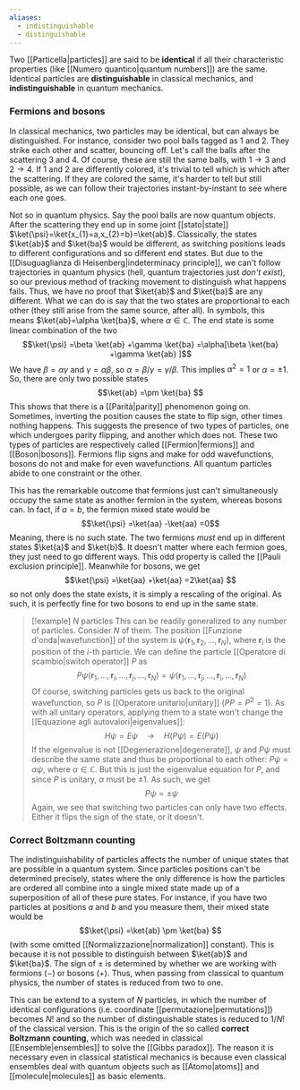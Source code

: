 ```yaml
---
aliases:
  - indistinguishable
  - distinguishable
---
```

Two [[Particella|particles]] are said to be **identical** if all their characteristic properties (like [[Numero quantico|quantum numbers]]) are the same. Identical particles are **distinguishable** in classical mechanics, and **indistinguishable** in quantum mechanics.
### Fermions and bosons
In classical mechanics, two particles may be identical, but can always be distinguished. For instance, consider two pool balls tagged as 1 and 2. They strike each other and scatter, bouncing off. Let's call the balls after the scattering 3 and 4. Of course, these are still the same balls, with $1\to 3$ and $2\to 4$. If 1 and 2 are differently colored, it's trivial to tell which is which after the scattering. If they are colored the same, it's harder to tell but still possible, as we can follow their trajectories instant-by-instant to see where each one goes.

Not so in quantum physics. Say the pool balls are now quantum objects. After the scattering they end up in some joint [[stato|state]] $\ket{\psi}=\ket{x_{1}=a,x_{2}=b}=\ket{ab}$. Classically, the states $\ket{ab}$ and $\ket{ba}$ would be different, as switching positions leads to different configurations and so different end states. But due to the [[Disuguaglianza di Heisenberg|indeterminacy principle]], we can't follow trajectories in quantum physics (hell, quantum trajectories just *don't exist*), so our previous method of tracking movement to distinguish what happens fails. Thus, we have no proof that $\ket{ab}$ and $\ket{ba}$ are any different. What we can do is say that the two states are proportional to each other (they still arise from the same source, after all). In symbols, this means $\ket{ab}=\alpha \ket{ba}$, where $\alpha \in \mathbb{C}$. The end state is some linear combination of the two
$$\ket{\psi} =\beta \ket{ab} +\gamma \ket{ba} =\alpha[\beta \ket{ba} +\gamma \ket{ab} ]$$
We have $\beta=\alpha \gamma$ and $\gamma=\alpha \beta$, so $\alpha=\beta/\gamma=\gamma/\beta$. This implies $\alpha^{2}=1$ or $\alpha=\pm 1$. So, there are only two possible states
$$\ket{ab} =\pm \ket{ba} $$
This shows that there is a [[Parità|parity]] phenomenon going on. Sometimes, inverting the position causes the state to flip sign, other times nothing happens. This suggests the presence of two types of particles, one which undergoes parity flipping, and another which does not. These two types of particles are respectively called [[Fermion|fermions]] and [[Boson|bosons]]. Fermions flip signs and make for odd wavefunctions, bosons do not and make for even wavefunctions. All quantum particles abide to one constraint or the other.

This has the remarkable outcome that fermions just can't simultaneously occupy the same state as another fermion in the system, whereas bosons can. In fact, if $a=b$, the fermion mixed state would be
$$\ket{\psi} =\ket{aa} -\ket{aa} =0$$
Meaning, there is no such state. The two fermions *must* end up in different states $\ket{a}$ and $\ket{b}$. It doesn't matter where each fermion goes, they just need to go different ways. This odd property is called the [[Pauli exclusion principle]]. Meanwhile for bosons, we get
$$\ket{\psi} =\ket{aa} +\ket{aa} =2\ket{aa} $$
so not only does the state exists, it is simply a rescaling of the original. As such, it is perfectly fine for two bosons to end up in the same state.

> [!example] $N$ particles
> This can be readily generalized to any number of particles. Consider $N$ of them. The position [[Funzione d'onda|wavefunction]] of the system is $\psi(\mathbf{r}_{1},\mathbf{r}_{2},\ldots,\mathbf{r}_{N})$, where $\mathbf{r}_{i}$ is the position of the $i$-th particle. We can define the particle [[Operatore di scambio|switch operator]] $P$ as
>$$P\psi(\mathbf{r}_{1},\ldots,\mathbf{r}_{i},\ldots,\mathbf{r}_{j},\ldots,\mathbf{r}_{N})=\psi(\mathbf{r}_{1},\ldots,\mathbf{r}_{j},\ldots,\mathbf{r}_{i},\ldots,\mathbf{r}_{N})$$
> Of course, switching particles gets us back to the original wavefunction, so $P$ is [[Operatore unitario|unitary]] ($PP=P^{2}=1$). As with all unitary operators, applying them to a state won't change the [[Equazione agli autovalori|eigenvalues]]:
> $$H\psi=E\psi \quad\to \quad H(P\psi)=E(P\psi)$$
> If the eigenvalue is not [[Degenerazione|degenerate]], $\psi$ and $P\psi$ must describe the same state and thus be proportional to each other: $P\psi=\alpha \psi$, where $\alpha \in \mathbb{C}$. But this is just the eigenvalue equation for $P$, and since $P$ is unitary, $\alpha$ must be $\pm 1$. As such, we get
> $$P\psi=\pm \psi$$
> Again, we see that switching two particles can only have two effects. Either it flips the sign of the state, or it doesn't.
### Correct Boltzmann counting
The indistinguishability of particles affects the number of unique states that are possible in a quantum system. Since particles positions can't be determined precisely, states where the only difference is how the particles are ordered all combine into a single mixed state made up of a superposition of all of these pure states. For instance, if you have two particles at positions $a$ and $b$ and you measure them, their mixed state would be
$$\ket{\psi} =\ket{ab} \pm \ket{ba} $$
(with some omitted [[Normalizzazione|normalization]] constant). This is because it is not possible to distinguish between $\ket{ab}$ and $\ket{ba}$. The sign of $\pm$ is determined by whether we are working with fermions ($-$) or bosons ($+$). Thus, when passing from classical to quantum physics, the number of states is reduced from two to one.

This can be extend to a system of $N$ particles, in which the number of identical configurations (i.e. coordinate [[permutazione|permutations]]) becomes $N!$ and so the number of distinguishable states is reduced to $1/N!$ of the classical version. This is the origin of the so called **correct Boltzmann counting**, which was needed in classical [[Ensemble|ensembles]] to solve the [[Gibbs paradox]]. The reason it is necessary even in classical statistical mechanics is because even classical ensembles deal with quantum objects such as [[Atomo|atoms]] and [[molecule|molecules]] as basic elements.